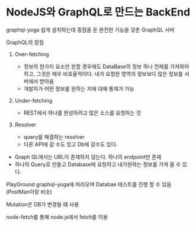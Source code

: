 # NodeJS와 GraphQL로 만드는 BackEnd

graphql-yoga
쉽게 설치하는데 중점을 둔 완전한 기능을 갖춘 GraphQL 서버

GraphQL의 장점

1.  Over-fetching
    - 정보의 한가지 요소만 원할 경우에도 DataBase의 정보 하나 전체를 가져와야 하고, 그것은 매우 비효율적이다. 내가 요청한 영역의 정보보다 많은 정보를 서버에서 받아옴
    - 개발자가 어떤 정보를 원하는 지에 대해 통제가 가능
2.  Under-fetching

    - REST에서 하나를 완성하려고 많은 소스를 요청하는 것

3.  Resolver
    - query를 해결하는 resolver
    - 다른 API에 갈 수도 있고 Db에 갈수도 있다.

- Graph QL에서는 URL이 존재하지 않는다. 하나의 endpoint만 존재
- 하나의 Query로 만들고 Database에 요청하고 내가원하는 정보를 가져 올 수 있다.

PlayGround
graphql-yoga에 따라오며 Databae 테스트를 진행 할 수 있음(PostMan이랑 비슷)

Mutation은 DB가 변경될 떄 사용

node-fetch를 통해 node.js에서 fetch를 이용
